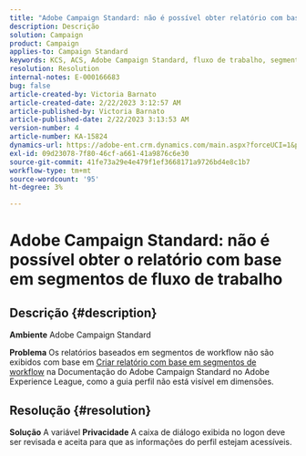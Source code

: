 ```yaml
---
title: "Adobe Campaign Standard: não é possível obter relatório com base em segmentos de fluxo de trabalho"
description: Descrição
solution: Campaign
product: Campaign
applies-to: Campaign Standard
keywords: KCS, ACS, Adobe Campaign Standard, fluxo de trabalho, segmentos, relatório, perguntas frequentes
resolution: Resolution
internal-notes: E-000166683
bug: false
article-created-by: Victoria Barnato
article-created-date: 2/22/2023 3:12:57 AM
article-published-by: Victoria Barnato
article-published-date: 2/22/2023 3:13:53 AM
version-number: 4
article-number: KA-15824
dynamics-url: https://adobe-ent.crm.dynamics.com/main.aspx?forceUCI=1&pagetype=entityrecord&etn=knowledgearticle&id=1f7565cd-5eb2-ed11-83fe-6045bd0067ea
exl-id: 09d23078-7f80-46cf-a661-41a9876c6e30
source-git-commit: 41fe73a29e4e479f1ef3668171a9726bd4e8c1b7
workflow-type: tm+mt
source-wordcount: '95'
ht-degree: 3%

---
```


# Adobe Campaign Standard: não é possível obter o relatório com base em segmentos de fluxo de trabalho

## Descrição {#description}


<b>Ambiente</b>
Adobe Campaign Standard

<b>Problema</b>
Os relatórios baseados em segmentos de workflow não são exibidos com base em [Criar relatório com base em segmentos de workflow](https://experienceleague.adobe.com/docs/campaign-standard/using/reporting/customizing-reports/creating-a-report-workflow-segment.html) na Documentação do Adobe Campaign Standard no Adobe Experience League, como a guia perfil não está visível em dimensões.




## Resolução {#resolution}


<b>Solução</b>
A variável <b>Privacidade</b> A caixa de diálogo exibida no logon deve ser revisada e aceita para que as informações do perfil estejam acessíveis.
